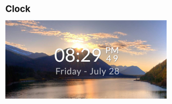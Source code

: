 # Clock

![Screenshot Example](https://raw.githubusercontent.com/mibalerine/exercises/master/clock/images/clock.png)